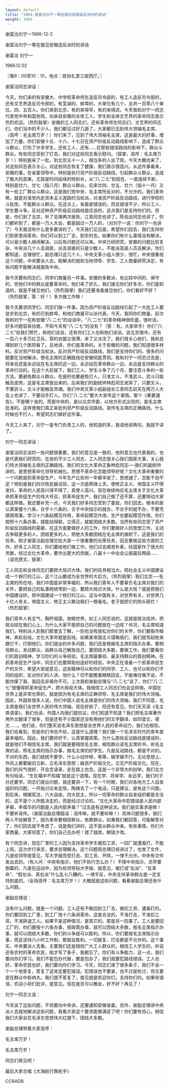 ```yaml
---
layout: default
title: "1869.谢富治刘宁一等在接见安徽造反派时的讲话"
weight: 1869
---
```


谢富治刘宁一1966-12-2

谢富治刘宁一等在接见安徽造反派时的讲话

谢富治 刘宁一

1966.12.02

〖晚9：00至10：10，地点：政协礼堂三层西厅。〗

谢富治同志讲话：

今天，你们来的有安徽大、中学校革命师生造反司令部的，有工人造反司令部的，还有文艺界造反司令部的，有芜湖的、蚌埠的，大单位有几个，总共一百零八个单位，四、五百人。你们来到北京，有的来得早，有的来得迟。今天我和刘宁一同志代表党中央和国务院，向来自安徽的全体工人、学生和全体文艺界的革命同志表示热烈欢迎。（热烈鼓掌）安徽的工人同志们，还有革命师生同志们，文艺界的同志们，你们当中的不少人，我们都见过好几面了，大家都已见到伟大领袖毛主席，（高呼：毛主席万岁！）你们来了，见到了伟大领袖毛主席，这是最大的好事，增加了力量。你们安徽十五、十六、十七日在资产阶级反动路线影响下，造成了群众斗群众，打伤了许多学生，还有工人、还有……在那些错误路线的影响下，群众斗群众，有些同志受到了打击，我们对这些同志表示慰问。（鼓掌，高呼：毛主席万岁！）特别是来了一批，到北京五十一人，相当多的人出了院，今天大概也来了，对这些同志表示关心，对这些同志恢复了健康，我们表示很高兴。从这件事看来，安徽的事，在省委领导中，特别是执行资产阶级反动路线，引起群众斗群众，造成了极大的恶果。尤其是时间延续的特别长，从“八·二七”到现在，一直连续不断，特别是廿六、廿七（指八月）群众斗群众，后来廿四、廿五、廿六（指十一月）又有一些工厂群众斗群众，这是我们党中央、毛主席所反对的，不允许的。我们革命嘛，就是对准党内走资本主义道路的当权派，对准资产阶级反动路线，进行学校的斗批改，不能群众斗群众。在这点上，省委是错误的，而且错误不少，所以工人、学生要斗争。反对这种资产阶级反动路线是应该的，这点我们是支持你们的。但是，你们到了北京，听了总理两次报告，江青同志也讲了，陈伯达同志也讲了，你们都听到了，都是一万人大会，都是超过一万人的，（对刘宁一说：你刘宁一也讲了）今天我没有什么更多要讲的了。今天我们见见面，希望你们回去，我们支持你们到家里闹革命。你们可以到工厂去，到农村去。如果你们有什么事情没有解决，可以留少数人继续解决，以后有问题还可以来。中央已经研究，安徽的问题比较复杂，中央派几个人去调查，派去调查的只是少数人，不能派高级人员去解决，你们都知道，总理很忙，副总理只这几个人，中央文革小组人很少，很忙，中央很重视这个问题，中央要派人去，能解决的就和当地领导、学生、工人商量研究决定，有些问题不能解决就报告中央。

我今天要和同志们、同学们商量另一件事。安徽的多数派，有比较中间的、保守的，但他们中的群众是要革命的，他们来了好久，我们接见你们好多次，你们是知道的，就是不接见他们，（热烈鼓掌）我们还要准备接见他们，你们看好不好？（热烈鼓掌，答：好！）多方做工作嘛！

我今天要求同学们、同志们做一件事。因为资产阶级反动路线引起了一大批工人要徒步到北京，有的已到蚌埠，和他们商量可以派代表。今天，我同你们商量，前次我和刘宁一在和安徽“八·二七”的谈话中，“八·二七”的革命精神很旺盛，很听话，好多问题容易协商，不知今天有“八·二七”的没有？（答：有。大家举手）你们“八·二七”给我们帮忙，和他们谈谈，还有你们工人也和他们谈谈。说北京很冷，还有一百八十多万红卫兵，穿的衣服又很薄，来了又冰冻了。我们很关心他们，我和总理到好几个医院看了。总地讲，你们是革命的。关于安徽的问题，我们知道很多材料。反对资产阶级当权派，反对资产阶级反动路线，我们是支持你们的。很多的问题要在当地解决，使毛主席的正确路线在安徽彻底贯彻。我和刘宁一同志过去是，将来也还是永远站在毛主席的这一边，永远站在革命群众一边，永远是支持群众的革命行动的。在这个大前提下，我们工人、学生斗争了几个月，要注意斗争的一些方法，要避免群众斗群众，在座的也要避免打人，只准文斗，不准武斗，武斗只能触及皮肉，这是毛主席提出来的，后来我们的副统帅林彪同志发挥了，只要文斗，不要武斗，文斗才能触及灵魂。我们中央文革小组副组长江青同志前天在两万人大会上也讲了，不要动手打人。你们“八·二七”要大大宣传这个事情。那个《重要通告》，不是哪个省的，而是中央的，是以北京市委，以地方形式出现的，是毛主席批准的。这样使我们真正来批判资产阶级反动路线，宣传毛主席的正确路线，什么时候也不打人，希望同志们做好这件事。

今天工人来了，刘宁一是专门负责工人的，他知道的多，我请他讲两句，我就不讲了。

刘宁一同志讲话：

谢富治同志谈的一些问题很重要，我们的意见是一致的，他的意见也代表我的，也是代表我们研究的。在坐的不少工人同志，工人同志很关心我们国家大事，关心我们伟大领袖毛主席的正确路线，我们的文化大革命正象林彪同志──我们的副统帅讲的，是思想革命化领导机械化。思想不革命化怎能领导好呢？文化大革命重要的一个问题是抓革命促生产，今年生产比任何一年都丰收了，思想通了，怎能干劲不足？特别是我们四次核武器试验，这一次是两弹上天，使修正主义、帝国主义吓得发抖，革命的人民高兴得不得了，真使人高兴。现在继续响应毛主席关于文化大革命抓革命促生产的伟大号召，抓革命促生产，我们自己做了还不算，还要带动大家都这样做。我还要补充一点，今天我们好多同志受到了委屈，你们回去，根本的是认真掌握十六条，合乎十六条的，合乎中央指示的就办，不合乎的就不办，不要凭感情用事。学习十六条起模范作用，革命起模范作用，生产也要起模范作用。你们按照十六条办事，就能站得稳，立得正，就能团结大多数。当然有些同志受了资产阶级反动路线的蒙蔽，在这方面要做好人的工作，你们要做好人的思想工作，主动去争取更多的人，团结更多的人，把绝大多数团结在毛主席的旗帜下，这是我们的任务。刚才谢富治副总理交给大家一个很重要的光荣任务，回去要做这些方面的工作，好多工人同志，你们要给他们做工作。他们过去艰苦朴素，给国家作了很大的贡献，经过文化大革命，要作出更大的贡献。八届十一中全会公报最后两段……（读完原文，鼓掌）

工人同志和全体同志们要顾大局识大体。我们的任务相当大。把社会主义中国建设成一个铁打的江山，这个江山要成为全世界的大后方。（热烈鼓掌）我们北京──毛主席的所在地，我们中国是非常幸福的，所以我们青年人不要辜负毛主席对我们的关怀，要把自己的私事统统甩到一边，要顾大局识大体。什么是大局？就是把我们中国建设好。把中国建成一个铁打的江山，这与中国有关，对世界有关，对世界几十亿人有关。帝国主义、修正主义敢动我们一根毫毛，老子就把它的狗头砸烂！（热烈鼓掌）

我们青年人有志气，胸怀祖国，放眼世界。如工人同志说的，这就是政治挂帅，把政治挂在我们心上，为什么大家不能把自己的问题放在一边呢？何况，毛主席知道我们，特别派人到我们那里去了解，一刻也没有放松对你们的关怀，你们要振作精神，奔赴前线。文化大革命就是前线，如果美帝国主义侵略我们，我们就背起枪来跟它干，打倒他们。你们提出的许多问题，我们还是根据毛主席的指示办事，要相信群众，发动群众，由群众自己解放自己，要团结大多数，要做工作。我们要看你们的首创精神，学习你们的斗争经验。毛主席最重视、最支持群众的首创精神。在抓革命促生产当中，同志们也要帮助创造好的经验，中央正在准备一个抓革命促生产的文件，希望大家提意见，这些精神可以和你们的同学、工人、也可以和你们不同的组织，反对你们的人讲，怕什么？切不能瞪着眼睛回去，不能堵住嘴不说，不能你揍了我，我回去非揍你不可。上次我和谢副总理与“八·二七”谈了，你们“八·二七”很懂得抓革命促生产，顾大局视大体。我相信工人同志们也会这样做。中国在世界上是非常光荣的，就是因为有毛主席的正确领导，毛主席是我们的伟大领袖。因此，外国有很多人说，你们中国人说毛主席是你们的伟大领袖，我们不同意，毛主席是我们全世界人民的伟大领袖。现在好些了，但还有意见。你们天天读《毛主席语录》，我们也读，外国人向我们提抗议，你们知道不知道？我们把毛主席著作用外文翻译了很多，但是还有不少国家还没有用他们的文字翻译，如印度文，德文……。他们说，你们整天说毛泽东思想是全世界人民的革命动力，我们也相信，我们也看到，但是你们书也不给，这是什么道理？我们做一个毛泽东时代的青年是最幸福的。因此，我们要好好干，认真掌握政策。为什么那些反动路线是错误的，就是他们不相信毛主席。我们就是要相信毛主席，相信群众读毛主席的书，听毛主席的话，照毛主席的指示办事，做毛主席的好学生。凡是反动路线，都是不对的。不对的东西，我们统统不要学，什么小动作呀，等等，越学越不行。无论思想上、作风上都要破旧立新，立毛泽东思想；破资产阶级文化，立无产阶级文化。现在，我们的风气很好，开会念语录，走在路上也念。这是一个非常大的创举。我们北方有句俗话，“生在福中不知福”就是这个道理。现在学、将来学、永远学，我们的子孙还要学。同志们提出问题，我还要讲一下，有一个时期，我们对各地方工人自发组织的问题，一开始讨论未定局，陶铸去了一个电话，只是建议，是有这个问题。到后来，根据宪法，六大自由，四大民主，所以一切革命的群众自发组织都是合法的，这不是个人所能决定的，而是经过讨论的。“文化大革命中犯错误是人民内部矛盾，李葆华的问题是人民内部矛盾？”过去是有这种说法。我们是实事求是嘛！不要听谣传。（谢富治副总理插话：谣传嘛，就不要听嘛！）具体问题很多，我们两人不给解答了，因为革命要相信群众，依靠群众，如果我们都回答，可能解答对了，你们回去就不考虑了，说是我们讲的，这不是从群众中来。有些事情，你们大家商量，大家同意了，你们自己去办吧！错了就改，朝错夕改。

有个同志讲，现在厂里的工人因为支持革命学生被扣工资，一回厂就遭毒打，不能上班，这次步行来京，要求总理解决。这个问题周总理已经讲过了，也发了文件，凡是给领导提意见，写大字报而受打击、扣工资、开除，一律不允许。中央有文件发出去的。（有人问：中央有指示，他们不执行怎么办？）不按中央指示，迟早要倒霉的，凡是在运动中，因为给领导贴大字报、提意见，被打成“右派”、“反革命”、“假左派、真右派”什么乱七八糟的，一律平反，中央支持革命群众是一定支持到底的。（全场高呼：毛主席万岁！）大概就是这些问题，看看谢副总理还有什么问题。

谢副总理说：

没有什么问题，就是一个问题，工人还有不敢回到工厂去，被扣工资、遭毒打的。你们要回到工厂里，到工厂按十六条闹革命，这是合法的，不准打击，不准扣工资，不准辞退工人。如果不是这种情况，是其它的，那是另一回事了。工人是要回工厂的，你们要按十六条办事，按政策办事，就可以团结大多数，按毛主席指示办事，就可以团结大多数，你们的斗争就可以胜利。所以，你们要按毛主席指示办事，而且坚持八小时工作制，那就会胜利。一切报复、打击都是不允许的。这个事实，中央要派人去看。主要我们还是相信广大工人群众的，相信工人学生的，听说还有农村的革命农民，刚才写了条子，我都忘了。你们有斗争能力，这一点，我们要向你们学习。我们不能包办代替，要是包办了，我们就要犯路线错误。工人也好，革命农民也好，我们要向你们学习。今天，同志们递了很多条子，我们不会一个一个地答复，答复了这肯定要犯错误。犯错误也不要紧，也不过是检讨，但主要是在群众中影响大。我们就不答复了。接见就是欢迎你们，支持你们的。如果有错误，欢迎小将们批评，提意见。现在是否可以散会，好不好？再见了！

刘宁一同志又说：

今天谈了这些问题，不但要向中央讲，还要通知安徽省委。另外，谢副总理讲中央派人去就地解决这些问题，我看大家这个要求能够满足了吧！你们要有信心，相信我们大家会在毛泽东思想伟大红旗下，团结大多数。

谢副总理带着大家高呼：

毛主席万岁！

毛主席万岁！

同志们再见吧！

最后大家合唱《大海航行靠舵手》

CCRADB

